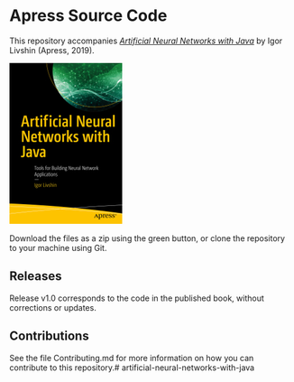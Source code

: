 # Apress Source Code

This repository accompanies [*Artificial Neural Networks with Java*](https://www.apress.com/9781484244203) by Igor Livshin (Apress, 2019).

[comment]: #cover
![Cover image](9781484244203.jpg)

Download the files as a zip using the green button, or clone the repository to your machine using Git.

## Releases

Release v1.0 corresponds to the code in the published book, without corrections or updates.

## Contributions

See the file Contributing.md for more information on how you can contribute to this repository.# artificial-neural-networks-with-java
